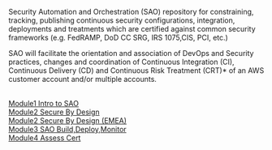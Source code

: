 Security Automation and Orchestration (SAO) repository for constraining, tracking, publishing continuous security configurations, integration, deployments and treatments which are certified against common security frameworks (e.g. FedRAMP, DoD CC SRG, IRS 1075,CIS, PCI, etc.)

SAO will facilitate the orientation and association of DevOps and Security practices, changes and coordination of Continuous Integration (CI), Continuous Delivery (CD) and Continuous Risk Treatment (CRT)* of an AWS customer account and/or multiple accounts.  
 <br> 
 
 [Module1 Intro to SAO](Module1.pdf) <br>
 [Module2 Secure By Design](Module2.pdf) <br>
 [Module2 Secure By Design (EMEA)](Module-2-SbD-MTG-EMEA-062618.pdf) <br>
 [Module3 SAO Build,Deploy,Monitor](Module3.pdf) <br>
 [Module4 Assess Cert](Module4.pdf) <br>
